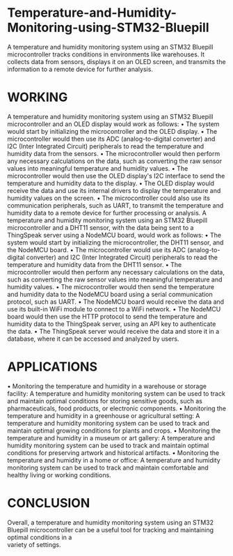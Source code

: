 # Temperature-and-Humidity-Monitoring-using-STM32-Bluepill
A temperature and humidity monitoring system using an STM32 Bluepill microcontroller tracks conditions in environments like warehouses. It collects data from sensors, displays it on an OLED screen, and transmits the information to a remote device for further analysis.
# WORKING 
A temperature and humidity monitoring system using an STM32 Bluepill microcontroller and  an OLED display would work as follows:
• The system would start by initializing the microcontroller and the OLED display. • The microcontroller would then use its ADC (analog-to-digital converter) and I2C (Inter Integrated Circuit) peripherals to read the temperature and humidity data from the sensors. • The microcontroller would then perform any necessary calculations on the data, such as converting the raw sensor values into meaningful temperature and humidity values. • The microcontroller would then use the OLED display's I2C interface to send the temperature and humidity data to the display. 
• The OLED display would receive the data and use its internal drivers to display the temperature and humidity values on the screen. 
• The microcontroller could also use its communication peripherals, such as UART, to  transmit the temperature and humidity data to a remote device for further processing or analysis. 
A temperature and humidity monitoring system using an STM32 Bluepill microcontroller and a DHT11 sensor, with the data being sent to a ThingSpeak server using a NodeMCU board, would work as follows: 
• The system would start by initializing the microcontroller, the DHT11 sensor, and the NodeMCU board. 
• The microcontroller would use its ADC (analog-to-digital converter) and I2C (Inter Integrated Circuit) peripherals to read the temperature and humidity data from the DHT11 sensor. 
• The microcontroller would then perform any necessary calculations on the data, such as converting the raw sensor values into meaningful temperature and humidity values. • The microcontroller would then send the temperature and humidity data to the NodeMCU board using a serial communication protocol, such as UART. 
• The NodeMCU board would receive the data and use its built-in WiFi module to connect  to a WiFi network. 
• The NodeMCU board would then use the HTTP protocol to send the temperature and humidity data to the ThingSpeak server, using an API key to authenticate the data. • The ThingSpeak server would receive the data and store it in a database, where it can be accessed and analyzed by users. 
# APPLICATIONS 
• Monitoring the temperature and humidity in a warehouse or storage facility: A temperature  and humidity monitoring system can be used to track and maintain optimal conditions for  storing sensitive goods, such as pharmaceuticals, food products, or electronic components. 
• Monitoring the temperature and humidity in a greenhouse or agricultural setting: A  temperature and humidity monitoring system can be used to track and maintain optimal  growing conditions for plants and crops. 
• Monitoring the temperature and humidity in a museum or art gallery: A temperature and  humidity monitoring system can be used to track and maintain optimal conditions for  preserving artwork and historical artifacts. 
• Monitoring the temperature and humidity in a home or office: A temperature and humidity  monitoring system can be used to track and maintain comfortable and healthy living or  working conditions. 
# CONCLUSION 
Overall, a temperature and humidity monitoring system using an STM32 Bluepill  microcontroller can be a useful tool for tracking and maintaining optimal conditions in a  
variety of settings. 
